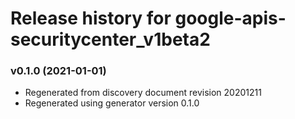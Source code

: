 # Release history for google-apis-securitycenter_v1beta2

### v0.1.0 (2021-01-01)

* Regenerated from discovery document revision 20201211
* Regenerated using generator version 0.1.0

